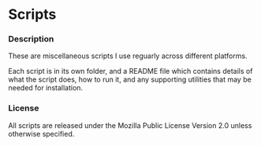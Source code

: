 Scripts
=======

### Description
These are miscellaneous scripts I use reguarly across different platforms. 

Each script is in its own folder, and a README file which contains details of what the script does, how to run it, and any supporting utilities that may be needed for installation.

### License 
All scripts are released under the Mozilla Public License Version 2.0 unless otherwise specified.


